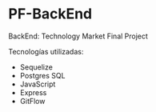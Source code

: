 # PF-BackEnd
BackEnd: Technology Market Final Project

Tecnologías utilizadas:

- Sequelize
- Postgres SQL
- JavaScript
- Express
- GitFlow
